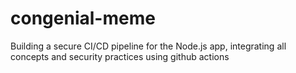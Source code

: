 # congenial-meme
Building a secure CI/CD pipeline for the Node.js app, integrating all concepts and security practices using github actions
